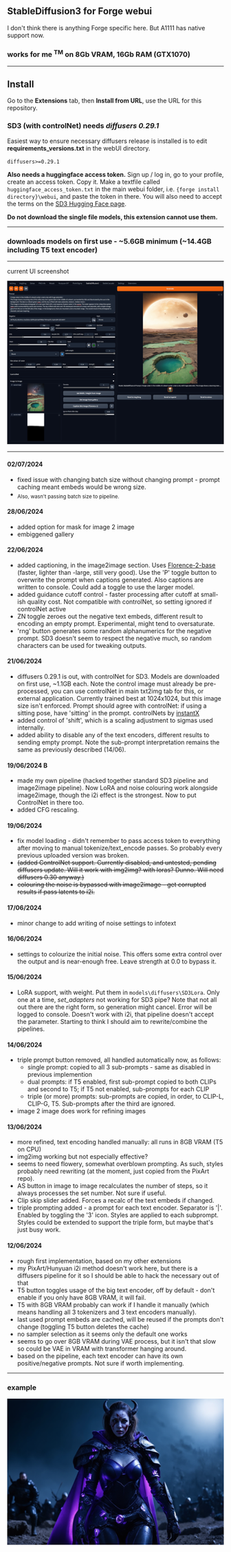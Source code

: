 ## StableDiffusion3 for Forge webui ##
I don't think there is anything Forge specific here. But A1111 has native support now.
### works for me <sup>TM</sup> on 8Gb VRAM, 16Gb RAM (GTX1070) ###

---
## Install ##
Go to the **Extensions** tab, then **Install from URL**, use the URL for this repository.
### SD3 (with controlNet) needs *diffusers 0.29.1* ###

Easiest way to ensure necessary diffusers release is installed is to edit **requirements_versions.txt** in the webUI directory.
```
diffusers>=0.29.1
```

**Also needs a huggingface access token.** Sign up / log in, go to your profile, create an access token. Copy it. Make a textfile called ```huggingface_access_token.txt``` in the main webui folder, i.e. ```{forge install directory}\webui```, and paste the token in there. You will also need to accept the terms on the [SD3 Hugging Face page](https://huggingface.co/stabilityai/stable-diffusion-3-medium-diffusers).

**Do not download the single file models, this extension cannot use them.**

---
### downloads models on first use - ~5.6GB minimum (~14.4GB including T5 text encoder) ###

---
current UI screenshot

![](screenshot2.png "UI screenshot")

---
#### 02/07/2024 ####
* fixed issue with changing batch size without changing prompt - prompt caching meant embeds would be wrong size.
* <sub>Also, wasn't passing batch size to pipeline.</sub>

#### 28/06/2024 ####
* added option for mask for image 2 image
* embiggened gallery

#### 22/06/2024 ####
* added captioning, in the image2image section. Uses [Florence-2-base](https://huggingface.co/microsoft/Florence-2-base) (faster, lighter than -large, still very good). Use the 'P' toggle button to overwrite the prompt when captions generated. Also captions are written to console. Could add a toggle to use the larger model.
* added guidance cutoff control - faster processing after cutoff at small-ish quality cost. Not compatible with controlNet, so setting ignored if controlNet active
* ZN toggle zeroes out the negative text embeds, different result to encoding an empty prompt. Experimental, might tend to oversaturate.
* 'rng' button generates some random alphanumerics for the negative prompt. SD3 doesn't seem to respect the negative much, so random characters can be used for tweaking outputs.

#### 21/06/2024 ####
* diffusers 0.29.1 is out, with controlNet for SD3. Models are downloaded on first use, ~1.1GB each. Note the control image must already be pre-processed, you can use controlNet in main txt2img tab for this, or external application. Currently trained best at 1024x1024, but this image size isn't enforced. Prompt should agree with controlNet: if using a sitting pose, have 'sitting' in the prompt. controlNets by [instantX](https://huggingface.co/InstantX)
* added control of 'shift', which is a scaling adjustment to sigmas used internally.
* added ability to disable any of the text encoders, different results to sending empty prompt. Note the sub-prompt interpretation remains the same as previously described (14/06).

#### 19/06/2024 B ####
* made my own pipeline (hacked together standard SD3 pipeline and image2image pipeline). Now LoRA and noise colouring work alongside image2image, though the i2i effect is the strongest. Now to put ControlNet in there too.
* added CFG rescaling.


#### 19/06/2024 ####
* fix model loading - didn't remember to pass access token to everything after moving to manual tokenize/text_encode passes. So probably every previous uploaded version was broken.
* ~~(added ControlNet support. Currently disabled, and untested, pending diffusers update. Will it work with img2img? with loras? Dunno. Will need diffusers 0.30 anyway.)~~
* ~~colouring the noise is bypassed with image2image - get corrupted results if pass latents to i2i.~~

#### 17/06/2024 ####
* minor change to add writing of noise settings to infotext

#### 16/06/2024 ####
* settings to colourize the initial noise. This offers some extra control over the output and is near-enough free. Leave strength at 0.0 to bypass it.

#### 15/06/2024 ####
* LoRA support, with weight. Put them in ```models\diffusers\SD3Lora```. Only one at a time, *set_adapters* not working for SD3 pipe? Note that not all out there are the right form, so generation might cancel. Error will be logged to console. Doesn't work with i2i, that pipeline doesn't accept the parameter. Starting to think I should aim to rewrite/combine the pipelines.

#### 14/06/2024 ####
* triple prompt button removed, all handled automatically now, as follows:
	* single prompt: copied to all 3 sub-prompts - same as disabled in previous implemention
	* dual prompts: if T5 enabled, first sub-prompt copied to both CLIPs and second to T5; if T5 not enabled, sub-prompts for each CLIP
	* triple (or more) prompts: sub-prompts are copied, in order, to CLIP-L, CLIP-G, T5. Sub-prompts after the third are ignored.
* image 2 image does work for refining images


#### 13/06/2024 ####
* more refined, text encoding handled manually: all runs in 8GB VRAM (T5 on CPU)
* img2img working but not especially effective?
* seems to need flowery, somewhat overblown prompting. As such, styles probably need rewriting (at the moment, just copied from the PixArt repo).
* AS button in image to image recalculates the number of steps, so it always processes the set number. Not sure if useful.
* Clip skip slider added. Forces a recalc of the text embeds if changed.
* triple prompting added - a prompt for each text encoder. Separator is '|'. Enabled by toggling the '3' icon. Styles are applied to each subprompt. Styles could be extended to support the triple form, but maybe that's just busy work.

#### 12/06/2024 ####
* rough first implementation, based on my other extensions
* my PixArt/Hunyuan i2i method doesn't work here, but there is a diffusers pipeline for it so I should be able to hack the necessary out of that
* T5 button toggles usage of the big text encoder, off by default - don't enable if you only have 8GB VRAM, it will fail.
* T5 with 8GB VRAM probably can work if I handle it manually (which means handling all 3 tokenizers and 3 text encoders manually).
* last used prompt embeds are cached, will be reused if the prompts don't change (toggling T5 button deletes the cache)
* no sampler selection as it seems only the default one works
* seems to go over 8GB VRAM during VAE process, but it isn't that slow so could be VAE in VRAM with transformer hanging around.
* based on the pipeline, each text encoder can have its own positive/negative prompts. Not sure if worth implementing.

---
### example ###

![](example.png "24 steps, 3.9 CFG, t2i +1 iteration i2i")

